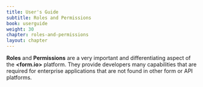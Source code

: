 ```yaml
---
title: User's Guide
subtitle: Roles and Permissions
book: userguide
weight: 30
chapter: roles-and-permissions
layout: chapter
---
```

**Roles** and **Permissions** are a very important and differentiating aspect of the **&lt;<span class="text-primary">form</span>.<span class="text-secondary">io</span>&gt;** platform. They provide developers many capabilities that are required for enterprise applications that are not found in other form or API platforms.
